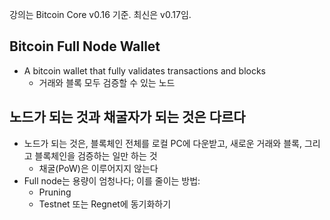 강의는 Bitcoin Core v0.16 기준.
최신은 v0.17임.

## Bitcoin Full Node Wallet

- A bitcoin wallet that fully validates transactions and blocks
  - 거래와 블록 모두 검증할 수 있는 노드

## 노드가 되는 것과 채굴자가 되는 것은 다르다

- 노드가 되는 것은, 블록체인 전체를 로컬 PC에 다운받고, 새로운 거래와 블록, 그리고 블록체인을 검증하는 일만 하는 것
  - 채굴(PoW)은 이루어지지 않는다
- Full node는 용량이 엄청나다; 이를 줄이는 방법:
  - Pruning
  - Testnet 또는 Regnet에 동기화하기
